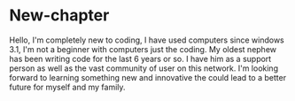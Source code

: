 # New-chapter
Hello, I'm completely new to coding, I have used computers since windows 3.1, I'm not a beginner with computers just the coding. My oldest nephew has been writing code for the last 6 years or so. I have him as a support person as well as the vast community of user on this network. I'm looking forward to learning something new and innovative the could lead to a better future for myself and my family.
